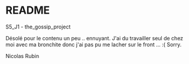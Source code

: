 # README


S5_J1 - the_gossip_project

Désolé pour le contenu un peu .. ennuyant. J'ai du travailler seul de chez moi avec ma bronchite donc j'ai pas pu me lacher sur
le front ... :( Sorry.

Nicolas Rubin
